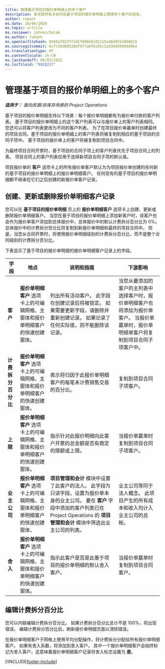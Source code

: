 ```yaml
---
title: 管理基于项目的报价单明细上的多个客户
description: 本文提供有关如何在基于项目的报价单明细上管理多个客户的信息。
author: rumant
ms.date: 10/06/2020
ms.topic: article
ms.reviewer: johnmichalak
ms.author: rumant
ms.openlocfilehash: 0160a7023ff1d5f806b8c01115a48d0552008d15
ms.sourcegitcommit: 6cfc50d89528df977a8f6a55c1ad39d99800d9b4
ms.translationtype: HT
ms.contentlocale: zh-CN
ms.lasthandoff: 06/03/2022
ms.locfileid: "8928237"
---
```

# <a name="manage-multiple-customers-on-project-based-quote-lines"></a>管理基于项目的报价单明细上的多个客户

_**适用于：** 面向资源/非库存场景的 Project Operations_

基于项目的报价单明细支持以下场景：每个报价单明细都有为报价单付款的客户列表。 基于项目的报价单明细上的这个客户列表可以与报价单上的客户列表相同。 您还可以将客户列表更改为不同的客户列表。 为了在项目报价单赢单时创建最终的项目合同，基于项目的报价单明细上的客户列表将被复制到相应的基于项目的合同子项中。 基于项目的报价单上的客户将被复制到项目合同中。

为最终项目合同开票时，基于项目的合同子项上的客户列表优先于项目合同上的列表。 项目合同上的客户列表仅用于选择新项目合同子项的默认值。

项目报价单的 **客户** 选项卡上的所有报价单客户默认为为项目报价单创建的任何新的基于项目的报价单明细上的报价单明细客户。 任何现有的基于项目的报价单明细都不继承在它们之后创建的新报价单客户记录。

## <a name="create-update-or-delete-a-quote-line-customer-record"></a>创建、更新或删除报价单明细客户记录

您可以在 **基于项目的报价单明细** 页上的 **报价单明细客户** 选项卡上创建、更新或删除报价单明细客户。 当您在基于项目的报价单明细上添加新客户时，该客户也会作为报价单客户添加到总体报价中，总体报价中的默认计费拆分百分比为 0%。 总体报价中的计费拆分百分比将复制到新报价单明细和最终的项目合同中。 但是，当您从合同开票时，将使用报价单明细级别的计费拆分百分比，而不是整个合同级别的计费拆分百分比。 

下表显示了基于项目的报价单明细的报价单明细客户记录上的字段。

| 字段 | 地点 | 说明和指南 | 下游影响 |
| --- | --- | --- | --- |
| **客户** | **报价单明细客户** 选项卡上的可编辑网格、主窗体和报价单明细客户的快速创建窗体。 | 列出所有活动客户。 此字段在创建记录后将被锁定。 如果需要更新字段，请删除并重新创建记录。 如果记录了任何实际值，则不能删除该记录。 | 当您从要添加的客户的主列表中选择客户时，报价单明细客户也将添加为报价单客户。 当报价单赢单时，报价单明细单客户将复制到项目合同子项客户中。 |
| **计费拆分百分比** | **报价单明细客户** 选项卡上的可编辑网格、主窗体和报价单明细客户的快速创建窗体。 | 表示将归因于此报价单明细客户的每笔未计费销售交易的百分比。 | 复制到项目合同子项客户。 |
| **上限** | **报价单明细客户** 选项卡上的可编辑网格、主窗体和报价单明细客户的快速创建窗体。 | 指示针对此报价明细向此客户开票的总金额是否有商定的限额或上限。 | 当报价单赢单时复制到项目合同子项客户。 |
| **业主公司** | **报价单明细客户** 选项卡上的可编辑网格、主窗体和报价单明细客户的快速创建窗体， | **项目管理和会计** 模块中设置了此客户的法人。 此字段为只读字段，设置为报价单本身的业主公司。 要在 **客户** 字段中添加的客户列表已在 Project Operations 的 **项目管理和会计** 模块中筛选出业主公司的列表。 | 业主公司等同于法人概念。 此项目产生的所有成本和收入均计入业主公司的总帐。 |
| **舍入** | **报价单明细客户** 选项卡上的可编辑网格、主窗体和报价单明细客户的快速创建窗体。 | 指示此客户是否是此基于项目的报价单明细的默认舍入客户。 | 当报价单赢单时复制到项目合同客户。 |

## <a name="edit-billing-split-percentages"></a>编辑计费拆分百分比

您可以内联编辑计费拆分百分比。 如果计费拆分百分比总计不是 100%，将出现错误。 编辑计费拆分百分比后，刷新报价单明细页面以清除错误。

在报价单明细客户子网格上使用平均分配操作，将计费拆分分配给所有报价单明细客户。 如果有舍入系数，将添加到舍入客户。 其中一个报价单明细客户会始终标记为舍入客户，这意味着报价单明细客户记录将舍入标志设置为 **是**。 


[!INCLUDE[footer-include](../includes/footer-banner.md)]